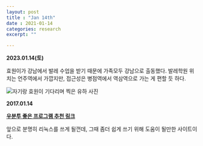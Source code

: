 ```yaml
---
layout: post
title : "Jan 14th"
date : 2021-01-14
categories: research
excerpt: ""

---
```



**2023.01.14(토)**

효원이가 강남에서 발레 수업을 받기 때문에 가족모두 강남으로 출동했다. 발레학원 위치는 언주역에서 가깝지만, 접근성은 병점역에서 역삼역으로 가는 게 편할 듯 하다.  

![자기랑 효원이 기다리며 찍은 유하 사진](https://jinhong-park.github.io/journal2/images/2023-01-14-YH.jpeg)



**2017.01.14**

[__우분투 좋은 프로그램 추천 링크__](http://sergeswin.com/1118)

 앞으로 분명히 리눅스를 쓰게 될껀데, 그때 좀더 쉽게 쓰기 위해 도움이 될만한 사이트이다.
 
 
